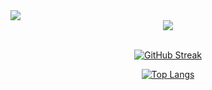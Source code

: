 <img src="https://capsule-render.vercel.app/api?type=waving&color=auto&height=200&section=header&text=Developer-Jiggy&fontSize=70" />

<div align="center">
  <a href="https://foreveryoung97.tistory.com/" target="_blank"> <img src="https://img.shields.io/badge/Tistory-black?style=flat&logo=Tistory&logoColor=white"/> 
 <br><br>
<!--
<a href="https://foreveryoung97.tistory.com/" target="_blank"><img src="https://img.shields.io/badge/뱃지레이블-배경색?style=뱃지모양&logo=로고&logoColor=로고색상"/></a>3178C6
-->


    
[![GitHub Streak](https://github-readme-streak-stats.herokuapp.com/?user=Jiggy97&theme=defualt)](https://git.io/streak-stats)
<br>
<!--
![](https://github-profile-summary-cards.vercel.app/api/cards/profile-details?username=Jiggy97&)
-->

[![Top Langs](https://github-readme-stats.vercel.app/api/top-langs/?username=Jiggy97&hide_progress=true&theme=defualt)](https://github.com/Jiggy97/github-readme-stats)
</div>

